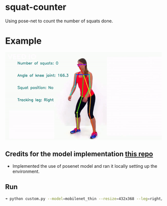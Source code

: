 # squat-counter
Using pose-net to count the number of squats done.


# Example

![Demo](squat.gif)

## Credits for the model implementation [this repo](https://github.com/ildoonet/tf-pose-estimation)

- Implemented the use of posenet model and ran it locally setting up the environment.

## Run
```bash
➜ python custom.py --model=mobilenet_thin --resize=432x368 --leg=right/left(choose) --vidlocation=something.mp4
```

